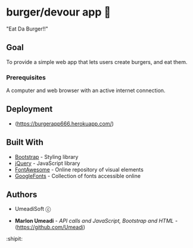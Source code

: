 # burger/devour app 🍔


"Eat Da Burger!!"

## Goal

To provide a simple web app that lets users create burgers, and eat them.


### Prerequisites

A computer and web browser with an active internet connection.

## Deployment

* (https://burgerapp666.herokuapp.com/)

## Built With

* [Bootstrap](https://getbootstrap.com/) - Styling library
* [jQuery](https://jquery.com/) - JavaScript library
* [FontAwesome](https://fontawesome.com/?from=io) - Online repository of visual elements
* [GoogleFonts](https://fonts.google.com/) - Collection of fonts accessible online

## Authors

* UmeadiSoft ⓒ 

* **Marlon Umeadi** - *API calls and JavaScript, Bootstrap and HTML* - (https://github.com/Umeadi)

:shipit:
